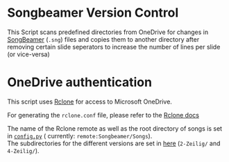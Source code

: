 # Songbeamer Version Control
This Script scans predefined directories from OneDrive for changes in [SongBeamer](https://songbeamer.de) (`.sng`) files and copies them to another directory after removing certain slide seperators to increase the number of lines per slide (or vice-versa)

# OneDrive authentication
This script uses [Rclone](https://rclone.org) for access to Microsoft OneDrive.

For generating the `rclone.conf` file, please refer to the [Rclone docs](https://rclone.org/onedrive/)

The name of the Rclone remote as well as the root directory of songs is set in [`config.py`](/config.py#L4) (
currently: `remote:Songbeamer/Songs`).  
The subdirectories for the different versions are set in [here](/config.py#L6) (`2-Zeilig/` and `4-Zeilig/`).
